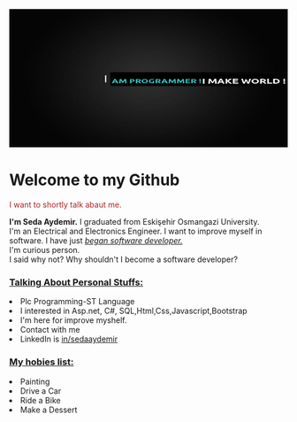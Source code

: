 <img id="images" src="program.jpg" width="1000" height="250" alt="developer">
<div id="header">
         <h1> Welcome to my Github</h1>
         <p style="color: firebrick;">
             I want to shortly talk abaut me.
         </p>
         <b>I'm Seda Aydemir.</b> I graduated from Eskişehir Osmangazi University.
         <br>I'm an Electrical and Electronics Engineer.
         I want to improve myself in software.
         I have just <i><u>began software developer.</u></i>
         <br>
         I'm curious person.
         <br>
         I said why not? Why shouldn't I become a software developer?
     </div>
         <h3>
             <u>Talking About Personal Stuffs:</u>
         </h3>
         <li>Plc Programming-ST Language</li>
         <li>I interested in Asp.net, C#, SQL,Html,Css,Javascript,Bootstrap</li>
         <li>I'm here for improve myshelf.</li>
         <li>Contact with me</li>
         <li>LinkedIn is <a href="https://www.linkedin.com/in/sedaaydemir/">in/sedaaydemir</a></li>
    <div>
        <h3>
             <u>My hobies list: </u>
        </h3>
         <li>Painting</li>
         <li>Drive a Car</li>
         <li>Ride a Bike</li>
         <li>Make a Dessert</li>
    </div>
         
